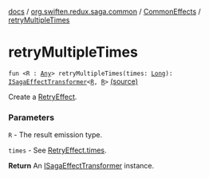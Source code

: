 [docs](../../index.md) / [org.swiften.redux.saga.common](../index.md) / [CommonEffects](index.md) / [retryMultipleTimes](./retry-multiple-times.md)

# retryMultipleTimes

`fun <R : `[`Any`](https://kotlinlang.org/api/latest/jvm/stdlib/kotlin/-any/index.html)`> retryMultipleTimes(times: `[`Long`](https://kotlinlang.org/api/latest/jvm/stdlib/kotlin/-long/index.html)`): `[`ISagaEffectTransformer`](../-i-saga-effect-transformer.md)`<`[`R`](retry-multiple-times.md#R)`, `[`R`](retry-multiple-times.md#R)`>` [(source)](https://github.com/protoman92/KotlinRedux/tree/master/common/common-saga/src/main/kotlin/org/swiften/redux/saga/common/CommonEffects.kt#L161)

Create a [RetryEffect](../-retry-effect/index.md).

### Parameters

`R` - The result emission type.

`times` - See [RetryEffect.times](../-retry-effect/times.md).

**Return**
An [ISagaEffectTransformer](../-i-saga-effect-transformer.md) instance.

